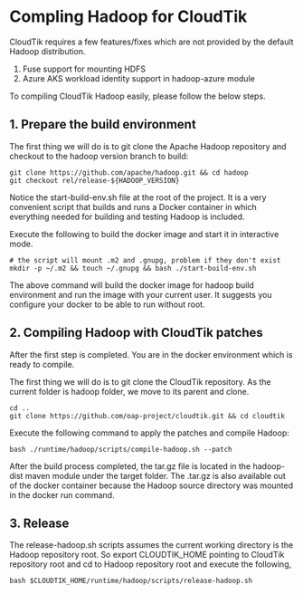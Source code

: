 # Compling Hadoop for CloudTik
CloudTik requires a few features/fixes which are not provided
by the default Hadoop distribution.
1. Fuse support for mounting HDFS
2. Azure AKS workload identity support in hadoop-azure module

To compiling CloudTik Hadoop easily, please follow the below steps.

## 1. Prepare the build environment
The first thing we will do is to git clone the Apache Hadoop repository
and checkout to the hadoop version branch to build:
```
git clone https://github.com/apache/hadoop.git && cd hadoop
git checkout rel/release-${HADOOP_VERSION}
```
Notice the start-build-env.sh file at the root of the project.
It is a very convenient script that builds and runs a Docker container
in which everything needed for building and testing Hadoop is included.

Execute the following to build the docker image and start it in interactive mode.
```
# the script will mount .m2 and .gnupg, problem if they don't exist
mkdir -p ~/.m2 && touch ~/.gnupg && bash ./start-build-env.sh
```
The above command will build the docker image for hadoop build environment and
run the image with your current user. It suggests you configure your docker to
be able to run without root.

## 2. Compiling Hadoop with CloudTik patches
After the first step is completed. You are in the docker environment which is ready to compile.

The first thing we will do is to git clone the CloudTik repository.
As the current folder is hadoop folder, we move to its parent and clone.
```
cd ..
git clone https://github.com/oap-project/cloudtik.git && cd cloudtik
```
Execute the following command to apply the patches and compile Hadoop:

```
bash ./runtime/hadoop/scripts/compile-hadoop.sh --patch
```
After the build process completed, the tar.gz file is located in the hadoop-dist maven module under the target folder.
The .tar.gz is also available out of the docker container
because the Hadoop source directory was mounted in the docker run command.

## 3. Release
The release-hadoop.sh scripts assumes the current working directory
is the Hadoop repository root. So export CLOUDTIK_HOME pointing to CloudTik
repository root and cd to Hadoop repository root and execute the following,

```
bash $CLOUDTIK_HOME/runtime/hadoop/scripts/release-hadoop.sh
```
